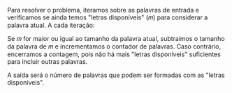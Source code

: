 Para resolver o problema, iteramos sobre as palavras de entrada e verificamos se ainda temos "letras disponíveis" (𝑚) para considerar a palavra atual. A cada iteração:


Se 𝑚 for maior ou igual ao tamanho da palavra atual, subtraímos o tamanho da palavra de 𝑚 e incrementamos o contador de palavras.
Caso contrário, encerramos a contagem, pois não há mais "letras disponíveis" suficientes para incluir outras palavras.


A saída será o número de palavras que podem ser formadas com as "letras disponíveis".